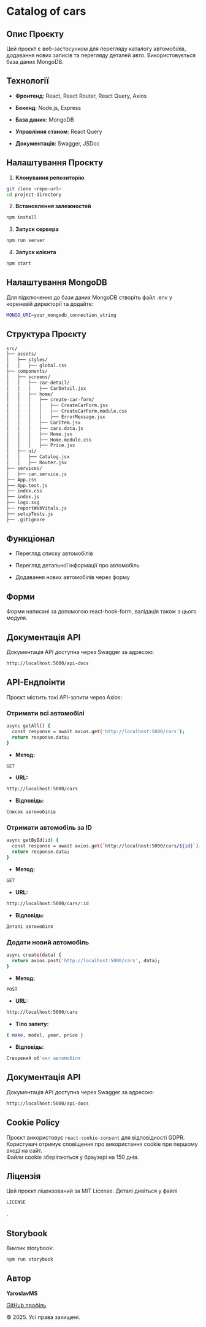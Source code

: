 # Catalog of cars

## Опис Проєкту

Цей проєкт є веб-застосунком для перегляду каталогу автомобілів, додавання нових записів та перегляду деталей авто. Використовується база даних MongoDB.

## Технології

- **Фронтенд**: React, React Router, React Query, Axios

- **Бекенд**: Node.js, Express

- **База даних**: MongoDB

- **Управління станом**: React Query

- **Документація**: Swagger, JSDoc

##  Налаштування Проєкту

1. **Клонування репозиторію**

```bash
git clone <repo-url>
cd project-directory
```

2. **Встановлення залежностей**

```bash
npm install
```

3. **Запуск сервера**

```bash
npm run server
```

4. **Запуск клієнта**

```bash
npm start
```

## Налаштування MongoDB

Для підключення до бази даних MongoDB створіть файл .env у кореневій директорії та додайте:

```bash
MONGO_URI=your_mongodb_connection_string
```

## Структура Проєкту

```bash
src/
├── assets/
│   ├── styles/
│   │   ├── global.css
├── components/
│   ├── screens/
│   │   ├── car-detail/
│   │   │   ├── CarDetail.jsx
│   │   ├── home/
│   │   │   ├── create-car-form/
│   │   │   │   ├── CreateCarForm.jsx
│   │   │   │   ├── CreateCarForm.module.css
│   │   │   │   ├── ErrorMessage.jsx
│   │   │   ├── CarItem.jsx
│   │   │   ├── cars.data.js
│   │   │   ├── Home.jsx
│   │   │   ├── Home.module.css
│   │   │   ├── Price.jsx
│   ├── ui/
│   │   ├── Catalog.jsx
│   │   ├── Router.jsx
├── services/
│   ├── car.service.js
├── App.css
├── App.test.js
├── index.css
├── index.js
├── logo.svg
├── reportWebVitals.js
├── setupTests.js
├── .gitignore
```

## Функціонал

- Перегляд списку автомобілів

- Перегляд детальної інформації про автомобіль

- Додавання нових автомобілів через форму

## Форми

Форми написані за допомогою react-hook-form, валідація також з цього модуля.

## Документація API

Документація API доступна через Swagger за адресою:

```bash
http://localhost:5000/api-docs
```

## API-Ендпоінти

Проєкт містить такі API-запити через Axios:

### Отримати всі автомобілі

```bash
async getAll() {
  const response = await axios.get('http://localhost:5000/cars');
  return response.data;
}
```

- **Метод:** 
```bash 
GET
```

- **URL:** 
```bash 
http://localhost:5000/cars
```

- **Відповідь:** 
```bash
Список автомобілів
```

### Отримати автомобіль за ID

```bash
async getById(id) {
  const response = await axios.get(`http://localhost:5000/cars/${id}`);
  return response.data;
}
```

- **Метод:** 
```bash
GET
```

- **URL:** 
```bash
http://localhost:5000/cars/:id
```

- **Відповідь:** 
```bash
Деталі автомобіля
```

### Додати новий автомобіль

```bash
async create(data) {
  return axios.post('http://localhost:5000/cars', data);
}
```

- **Метод:** 
```bash
POST
```

- **URL:** 
```bash
http://localhost:5000/cars
```

- **Тіло запиту:** 
```bash
{ make, model, year, price }
```

- **Відповідь:** 
```bash
Створений об'єкт автомобіля
```
## Документація API

Документація API доступна через Swagger за адресою:

```bash
http://localhost:5000/api-docs
```

## Cookie Policy

Проєкт використовує `react-cookie-consent` для відповідності GDPR.  
Користувач отримує сповіщення про використання cookie при першому вході на сайт.  
Файли cookie зберігаються у браузері на 150 днів.

## Ліцензія

Цей проєкт ліцензований за MIT License. Деталі дивіться у файлі 
```bash
LICENSE
```
.

## Storybook

Виклик storybook:

```bash
npm run storybook
```

## Автор

**YaroslavMS**

[GitHub профіль](https://github.com/YaroslavMS)

© 2025. Усі права захищені.